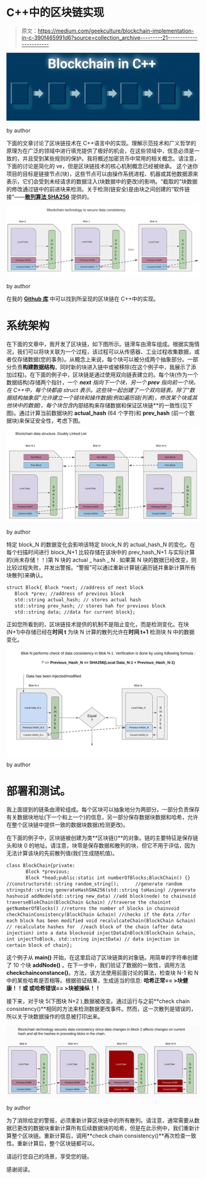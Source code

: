 # C++中的区块链实现

> 原文：<https://medium.com/geekculture/blockchain-implementation-in-c-390f465991d6?source=collection_archive---------21----------------------->

![](img/65f5ccc69f9146417a1aeefd7d4870e3.png)

by author

下面的文章讨论了区块链技术在 C++语言中的实现。理解示范技术和广义哲学的原理为在广泛的领域中进行填充提供了极好的机会，在这些领域中，信息必须是一致的，并且受到某些规则的保护。我将概述加密货币中常用的相关概念。请注意，下面的讨论是简化的 ve，但是区块链技术的核心机制概念已经被继承。
这个迷你项目的目标是链接节点(块)，这些节点可以由操作系统进程、机器或其他数据源来表示，它们会受到未经请求的数据注入(块数据中的更改)的影响。“截取的”块数据的修改通过链中的前进块来检测。关于检测(链安全)是由块之间创建的“软件链接”——[**散列算法 SHA256**](http://www.zedwood.com/article/cpp-sha256-function) 提供的。

![](img/9f8cad3b3d6aaf19a6fcb0a35f9fdb28.png)

by author

在我的 [**Github 库**](https://github.com/markusbuchholz/chain_block) 中可以找到所呈现的区块链在 C++中的实现。

# **系统架构**

在下面的文章中，我开发了区块链，如下图所示。链滑车由滑车组成。根据实施情况，我们可以将块关联为一个过程，该过程可以从传感器、工业过程收集数据，或者仅存储数据(您的事务)。从概念上来说，每个块可以被分成两个抽象部分。一部分负责**构建数据结构**，同时新的块进入链中或被移除(在这个例子中，我展示了添加过程)。在下面的例子中，区块链是通过使用双向链表建立的。每个块(作为一个数据结构)存储两个指针，一个 ***next** 指向下一个块，另一个 ***prev** 指向前一个块。在 C++中，每个块都由 struct 表示。这些块一起创建了一个双向链表。除了“数据结构抽象层”允许建立一个链块和操作数据(例如遍历链(列表)，修改某个块或其他块中的数据)，每个块包含**内部结构来存储数据和保证区块链**的一致性(见下图)。通过计算当前数据块的 **actual_hash** (64 个字符)和 **prev_hash** (前一个数据块)来保证安全性，考虑下图。

![](img/0585f2abd3f4f3043df7b6f05b9a004e.png)

by author

特定 block_N 的数据变化会影响该特定 block_N 的 actual_hash_N 的变化。在每个扫描时间进行 block_N+1 比较存储在该块中的 prev_hash_N+1 与实际计算的(尚未存储！！)第 N 块的 actual _ hash _ N .
如果第 N 块的数据已经改变，则比较过程失败，并发出警报。“警报”可以通过重新计算链(遍历链并重新计算所有块散列)来确认。

```
struct Block{ Block *next; //address of next block
   Block *prev; //address of previous block
   std::string actual_hash; // stores actual hash
   std::string prev_hash; // stores hah for previous block
   std::string data; //data for current block};
```

正如您所看到的，区块链技术提供的机制不是阻止变化，而是检测变化。在块(N+1)中存储已经在**时间 t** 为块 N 计算的散列允许在**时间 t+1** 检测块 N 中的数据变化。

![](img/e813d06fff2a5598044a475013d16892.png)

by author

# **部署和测试。**

我上面提到的链条由滑轮组成。每个区块可以抽象地分为两部分。一部分负责保存有关数据块地址(下一个和上一个)的信息，另一部分保存数据块数据和哈希，允许在整个区块链中提供一致的数据块数据(检测更改)。

在下面的例子中，区块链被创建为类**区块链()**的对象。链的主要特征是保存链头和块 0 的地址。请注意，块零是保存数据和散列的块，但它不用于评估，因为无法计算该块的先前散列值(我们生成随机值)。

```
class BlockChain{private:
       Block *previous;
       Block *head;public:static int numberOfBlocks;BlockChain() {}                    //constructorstd::string random_string();      //generate random stringstd::string generateHashSHA256(std::string toHasing) //generate hashvoid addNode(std::string new_data) //add block(node) to chainvoid traverseBlokChain(BlockChain &chain) //traverse the chainint getNumberOfBlocks() //returns the number of blocks in chainvoid checkChainConsistency(BlockChain &chain) //checks if the data //for each block has been modified void recalulcateChain(BlockChain &chain) // recalculate hashes for  //each block of the chain (after data injection) into a data blockvoid injectDataInBlock(BlockChain &chain, int injectToBlock, std::string injectData) // data injection in certain block of chain};
```

这个例子从 **main()** 开始，在这里启动了区块链类的对象链。用简单的字符串创建了 10 个块 **addNode()** 。在下一步中，我们验证了数据的一致性，调用方法**checkchainconstance()**。方法，该方法使用前面讨论的算法，检查块 N-1 和 N 中的某些哈希是否相等。根据验证结果，生成适当的信息:
**哈希正常== >块健康！！**或
或**哈希错误== >块被操纵！！**

接下来，对于块 5(下图块 N+2 ),数据被改变。通过运行与之前**check chain consistency()**相同的方法来检测数据更改事件。然而，这一次散列是错误的，所以关于块数据操作的信息被打印出来。

![](img/f2949cbeb8124fdf33640455f78a5c21.png)

by author

为了消除给定的警报，必须重新计算区块链中的所有散列。请注意，通常需要从数据已更改的数据块重新计算所有后续数据块的哈希，但是在此示例中，我们重新计算整个区块链。重新计算后，调用**check chain consistency()**再次检查一致性。重新计算后，整个区块链都可以。

请运行您自己的场景，享受您的链。

感谢阅读。